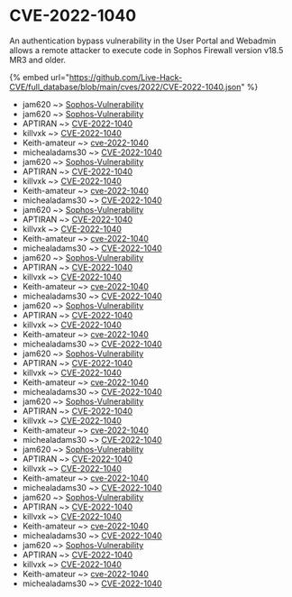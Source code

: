 # CVE-2022-1040

An authentication bypass vulnerability in the User Portal and Webadmin allows a remote attacker to execute code in Sophos Firewall version v18.5 MR3 and older.

{% embed url="https://github.com/Live-Hack-CVE/full_database/blob/main/cves/2022/CVE-2022-1040.json" %}


* jam620 ~> [Sophos-Vulnerability](https://www.alice-snow.ru/2022/database/cve-2022-1040/sophos-vulnerability-jam620)
* jam620 ~> [Sophos-Vulnerability](https://www.alice-snow.ru/2022/database/cve-2022-1040/sophos-vulnerability-jam620)
* APTIRAN ~> [CVE-2022-1040](https://www.alice-snow.ru/2022/database/cve-2022-1040/cve-2022-1040-aptiran)
* killvxk ~> [CVE-2022-1040](https://www.alice-snow.ru/2022/database/cve-2022-1040/cve-2022-1040-killvxk)
* Keith-amateur ~> [cve-2022-1040](https://www.alice-snow.ru/2022/database/cve-2022-1040/cve-2022-1040-keith-amateur)
* michealadams30 ~> [CVE-2022-1040](https://www.alice-snow.ru/2022/database/cve-2022-1040/cve-2022-1040-michealadams30)
* jam620 ~> [Sophos-Vulnerability](https://www.alice-snow.ru/2022/database/cve-2022-1040/sophos-vulnerability-jam620)
* APTIRAN ~> [CVE-2022-1040](https://www.alice-snow.ru/2022/database/cve-2022-1040/cve-2022-1040-aptiran)
* killvxk ~> [CVE-2022-1040](https://www.alice-snow.ru/2022/database/cve-2022-1040/cve-2022-1040-killvxk)
* Keith-amateur ~> [cve-2022-1040](https://www.alice-snow.ru/2022/database/cve-2022-1040/cve-2022-1040-keith-amateur)
* michealadams30 ~> [CVE-2022-1040](https://www.alice-snow.ru/2022/database/cve-2022-1040/cve-2022-1040-michealadams30)
* jam620 ~> [Sophos-Vulnerability](https://www.alice-snow.ru/2022/database/cve-2022-1040/sophos-vulnerability-jam620)
* APTIRAN ~> [CVE-2022-1040](https://www.alice-snow.ru/2022/database/cve-2022-1040/cve-2022-1040-aptiran)
* killvxk ~> [CVE-2022-1040](https://www.alice-snow.ru/2022/database/cve-2022-1040/cve-2022-1040-killvxk)
* Keith-amateur ~> [cve-2022-1040](https://www.alice-snow.ru/2022/database/cve-2022-1040/cve-2022-1040-keith-amateur)
* michealadams30 ~> [CVE-2022-1040](https://www.alice-snow.ru/2022/database/cve-2022-1040/cve-2022-1040-michealadams30)
* jam620 ~> [Sophos-Vulnerability](https://www.alice-snow.ru/2022/database/cve-2022-1040/sophos-vulnerability-jam620)
* APTIRAN ~> [CVE-2022-1040](https://www.alice-snow.ru/2022/database/cve-2022-1040/cve-2022-1040-aptiran)
* killvxk ~> [CVE-2022-1040](https://www.alice-snow.ru/2022/database/cve-2022-1040/cve-2022-1040-killvxk)
* Keith-amateur ~> [cve-2022-1040](https://www.alice-snow.ru/2022/database/cve-2022-1040/cve-2022-1040-keith-amateur)
* michealadams30 ~> [CVE-2022-1040](https://www.alice-snow.ru/2022/database/cve-2022-1040/cve-2022-1040-michealadams30)
* jam620 ~> [Sophos-Vulnerability](https://www.alice-snow.ru/2022/database/cve-2022-1040/sophos-vulnerability-jam620)
* APTIRAN ~> [CVE-2022-1040](https://www.alice-snow.ru/2022/database/cve-2022-1040/cve-2022-1040-aptiran)
* killvxk ~> [CVE-2022-1040](https://www.alice-snow.ru/2022/database/cve-2022-1040/cve-2022-1040-killvxk)
* Keith-amateur ~> [cve-2022-1040](https://www.alice-snow.ru/2022/database/cve-2022-1040/cve-2022-1040-keith-amateur)
* michealadams30 ~> [CVE-2022-1040](https://www.alice-snow.ru/2022/database/cve-2022-1040/cve-2022-1040-michealadams30)
* jam620 ~> [Sophos-Vulnerability](https://www.alice-snow.ru/2022/database/cve-2022-1040/sophos-vulnerability-jam620)
* APTIRAN ~> [CVE-2022-1040](https://www.alice-snow.ru/2022/database/cve-2022-1040/cve-2022-1040-aptiran)
* killvxk ~> [CVE-2022-1040](https://www.alice-snow.ru/2022/database/cve-2022-1040/cve-2022-1040-killvxk)
* Keith-amateur ~> [cve-2022-1040](https://www.alice-snow.ru/2022/database/cve-2022-1040/cve-2022-1040-keith-amateur)
* michealadams30 ~> [CVE-2022-1040](https://www.alice-snow.ru/2022/database/cve-2022-1040/cve-2022-1040-michealadams30)
* jam620 ~> [Sophos-Vulnerability](https://www.alice-snow.ru/2022/database/cve-2022-1040/sophos-vulnerability-jam620)
* APTIRAN ~> [CVE-2022-1040](https://www.alice-snow.ru/2022/database/cve-2022-1040/cve-2022-1040-aptiran)
* killvxk ~> [CVE-2022-1040](https://www.alice-snow.ru/2022/database/cve-2022-1040/cve-2022-1040-killvxk)
* Keith-amateur ~> [cve-2022-1040](https://www.alice-snow.ru/2022/database/cve-2022-1040/cve-2022-1040-keith-amateur)
* michealadams30 ~> [CVE-2022-1040](https://www.alice-snow.ru/2022/database/cve-2022-1040/cve-2022-1040-michealadams30)
* jam620 ~> [Sophos-Vulnerability](https://www.alice-snow.ru/2022/database/cve-2022-1040/sophos-vulnerability-jam620)
* APTIRAN ~> [CVE-2022-1040](https://www.alice-snow.ru/2022/database/cve-2022-1040/cve-2022-1040-aptiran)
* killvxk ~> [CVE-2022-1040](https://www.alice-snow.ru/2022/database/cve-2022-1040/cve-2022-1040-killvxk)
* Keith-amateur ~> [cve-2022-1040](https://www.alice-snow.ru/2022/database/cve-2022-1040/cve-2022-1040-keith-amateur)
* michealadams30 ~> [CVE-2022-1040](https://www.alice-snow.ru/2022/database/cve-2022-1040/cve-2022-1040-michealadams30)
* jam620 ~> [Sophos-Vulnerability](https://www.alice-snow.ru/2022/database/cve-2022-1040/sophos-vulnerability-jam620)
* APTIRAN ~> [CVE-2022-1040](https://www.alice-snow.ru/2022/database/cve-2022-1040/cve-2022-1040-aptiran)
* killvxk ~> [CVE-2022-1040](https://www.alice-snow.ru/2022/database/cve-2022-1040/cve-2022-1040-killvxk)
* Keith-amateur ~> [cve-2022-1040](https://www.alice-snow.ru/2022/database/cve-2022-1040/cve-2022-1040-keith-amateur)
* michealadams30 ~> [CVE-2022-1040](https://www.alice-snow.ru/2022/database/cve-2022-1040/cve-2022-1040-michealadams30)
* jam620 ~> [Sophos-Vulnerability](https://www.alice-snow.ru/2022/database/cve-2022-1040/sophos-vulnerability-jam620)
* APTIRAN ~> [CVE-2022-1040](https://www.alice-snow.ru/2022/database/cve-2022-1040/cve-2022-1040-aptiran)
* killvxk ~> [CVE-2022-1040](https://www.alice-snow.ru/2022/database/cve-2022-1040/cve-2022-1040-killvxk)
* Keith-amateur ~> [cve-2022-1040](https://www.alice-snow.ru/2022/database/cve-2022-1040/cve-2022-1040-keith-amateur)
* michealadams30 ~> [CVE-2022-1040](https://www.alice-snow.ru/2022/database/cve-2022-1040/cve-2022-1040-michealadams30)